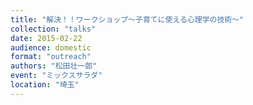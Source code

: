 ```yaml
---
title: "解決！！ワークショップ～子育てに使える心理学の技術～"
collection: "talks"
date: 2015-02-22
audience: domestic
format: "outreach"
authors: "松田壮一郎"
event: "ミックスサラダ"
location: "埼玉"
---
```


